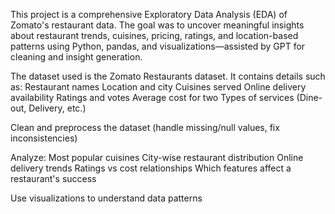 This project is a comprehensive Exploratory Data Analysis (EDA) of Zomato's restaurant data. The goal was to uncover meaningful insights about restaurant trends, cuisines, pricing, ratings, and location-based patterns using Python, pandas, and visualizations—assisted by GPT for cleaning and insight generation.

The dataset used is the Zomato Restaurants dataset. It contains details such as:
Restaurant names
Location and city
Cuisines served
Online delivery availability
Ratings and votes
Average cost for two
Types of services (Dine-out, Delivery, etc.)

Clean and preprocess the dataset (handle missing/null values, fix inconsistencies)

Analyze:
Most popular cuisines
City-wise restaurant distribution
Online delivery trends
Ratings vs cost relationships
Which features affect a restaurant's success

Use visualizations to understand data patterns
